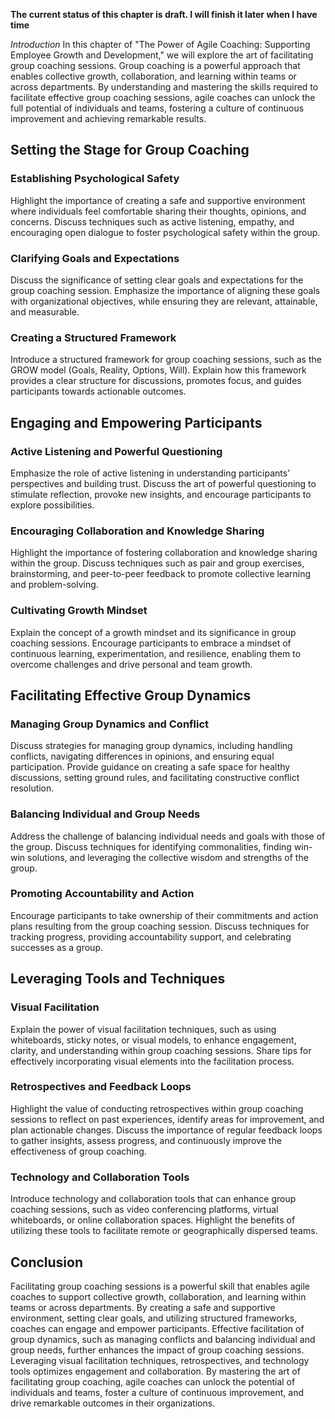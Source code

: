 **The current status of this chapter is draft. I will finish it later when I have time**

*Introduction* In this chapter of "The Power of Agile Coaching: Supporting Employee Growth and Development," we will explore the art of facilitating group coaching sessions. Group coaching is a powerful approach that enables collective growth, collaboration, and learning within teams or across departments. By understanding and mastering the skills required to facilitate effective group coaching sessions, agile coaches can unlock the full potential of individuals and teams, fostering a culture of continuous improvement and achieving remarkable results.

Setting the Stage for Group Coaching
------------------------------------

### Establishing Psychological Safety

Highlight the importance of creating a safe and supportive environment where individuals feel comfortable sharing their thoughts, opinions, and concerns. Discuss techniques such as active listening, empathy, and encouraging open dialogue to foster psychological safety within the group.

### Clarifying Goals and Expectations

Discuss the significance of setting clear goals and expectations for the group coaching session. Emphasize the importance of aligning these goals with organizational objectives, while ensuring they are relevant, attainable, and measurable.

### Creating a Structured Framework

Introduce a structured framework for group coaching sessions, such as the GROW model (Goals, Reality, Options, Will). Explain how this framework provides a clear structure for discussions, promotes focus, and guides participants towards actionable outcomes.

Engaging and Empowering Participants
------------------------------------

### Active Listening and Powerful Questioning

Emphasize the role of active listening in understanding participants' perspectives and building trust. Discuss the art of powerful questioning to stimulate reflection, provoke new insights, and encourage participants to explore possibilities.

### Encouraging Collaboration and Knowledge Sharing

Highlight the importance of fostering collaboration and knowledge sharing within the group. Discuss techniques such as pair and group exercises, brainstorming, and peer-to-peer feedback to promote collective learning and problem-solving.

### Cultivating Growth Mindset

Explain the concept of a growth mindset and its significance in group coaching sessions. Encourage participants to embrace a mindset of continuous learning, experimentation, and resilience, enabling them to overcome challenges and drive personal and team growth.

Facilitating Effective Group Dynamics
-------------------------------------

### Managing Group Dynamics and Conflict

Discuss strategies for managing group dynamics, including handling conflicts, navigating differences in opinions, and ensuring equal participation. Provide guidance on creating a safe space for healthy discussions, setting ground rules, and facilitating constructive conflict resolution.

### Balancing Individual and Group Needs

Address the challenge of balancing individual needs and goals with those of the group. Discuss techniques for identifying commonalities, finding win-win solutions, and leveraging the collective wisdom and strengths of the group.

### Promoting Accountability and Action

Encourage participants to take ownership of their commitments and action plans resulting from the group coaching session. Discuss techniques for tracking progress, providing accountability support, and celebrating successes as a group.

Leveraging Tools and Techniques
-------------------------------

### Visual Facilitation

Explain the power of visual facilitation techniques, such as using whiteboards, sticky notes, or visual models, to enhance engagement, clarity, and understanding within group coaching sessions. Share tips for effectively incorporating visual elements into the facilitation process.

### Retrospectives and Feedback Loops

Highlight the value of conducting retrospectives within group coaching sessions to reflect on past experiences, identify areas for improvement, and plan actionable changes. Discuss the importance of regular feedback loops to gather insights, assess progress, and continuously improve the effectiveness of group coaching.

### Technology and Collaboration Tools

Introduce technology and collaboration tools that can enhance group coaching sessions, such as video conferencing platforms, virtual whiteboards, or online collaboration spaces. Highlight the benefits of utilizing these tools to facilitate remote or geographically dispersed teams.

Conclusion
----------

Facilitating group coaching sessions is a powerful skill that enables agile coaches to support collective growth, collaboration, and learning within teams or across departments. By creating a safe and supportive environment, setting clear goals, and utilizing structured frameworks, coaches can engage and empower participants. Effective facilitation of group dynamics, such as managing conflicts and balancing individual and group needs, further enhances the impact of group coaching sessions. Leveraging visual facilitation techniques, retrospectives, and technology tools optimizes engagement and collaboration. By mastering the art of facilitating group coaching, agile coaches can unlock the potential of individuals and teams, foster a culture of continuous improvement, and drive remarkable outcomes in their organizations.
